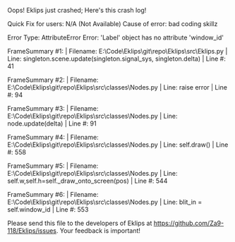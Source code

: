 Oops! Eklips just crashed;
Here's this crash log!

Quick Fix for users: N/A (Not Available)
Cause of error: bad coding skillz

Error Type: AttributeError
Error: 'Label' object has no attribute 'window_id'

FrameSummary #1:
  | Filename: E:\Code\Eklips\git\repo\Eklips\src\Eklips.py
  | Line: singleton.scene.update(singleton.signal_sys, singleton.delta)
  | Line #: 41

FrameSummary #2:
  | Filename: E:\Code\Eklips\git\repo\Eklips\src\classes\Nodes.py
  | Line: raise error
  | Line #: 94

FrameSummary #3:
  | Filename: E:\Code\Eklips\git\repo\Eklips\src\classes\Nodes.py
  | Line: node.update(delta)
  | Line #: 91

FrameSummary #4:
  | Filename: E:\Code\Eklips\git\repo\Eklips\src\classes\Nodes.py
  | Line: self.draw()
  | Line #: 558

FrameSummary #5:
  | Filename: E:\Code\Eklips\git\repo\Eklips\src\classes\Nodes.py
  | Line: self.w,self.h=self._draw_onto_screen(pos)
  | Line #: 544

FrameSummary #6:
  | Filename: E:\Code\Eklips\git\repo\Eklips\src\classes\Nodes.py
  | Line: blit_in = self.window_id
  | Line #: 553


Please send this file to the developers of Eklips at https://github.com/Za9-118/Eklips/issues. 
Your feedback is important!
